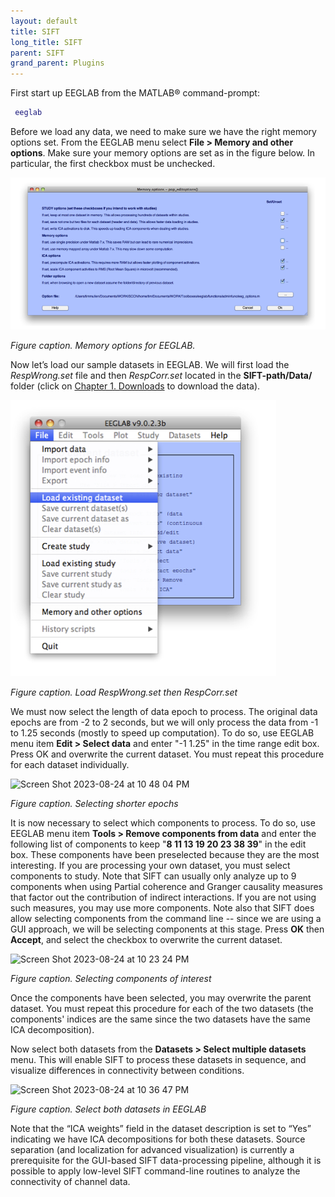 ```yaml
---
layout: default
title: SIFT
long_title: SIFT
parent: SIFT
grand_parent: Plugins
---
```

First start up EEGLAB from the MATLAB® command-prompt:



``` matlab
 eeglab
```


Before we load any data, we need to make sure we have the right memory
options set. From the EEGLAB menu select **File > Memory and other options**. Make sure your memory options are set as in the figure below. In particular, the first checkbox must be unchecked.



![Image:images/SIFTfig4.png](images/SIFTfig4.png )

*Figure caption. Memory options for EEGLAB.*

Now let’s load our sample datasets in EEGLAB. We will first load the
*RespWrong.set* file and then *RespCorr.set* located in the
**SIFT-path/Data/** folder (click on [Chapter 1. Downloads](Chapter-1.-Downloads) to download the data).

![Image:images/SIFTfig5.jpg](images/SIFTfig5.jpg )

*Figure caption. Load RespWrong.set then RespCorr.set*

We must now select the length of data epoch to process. The original data epochs are from -2 to 2 seconds, but we will only process the data from -1 to 1.25 seconds (mostly to speed up computation). To do so, use EEGLAB menu item **Edit > Select data** and enter "-1 1.25" in the time range edit box. Press OK and overwrite the current dataset. You must repeat this procedure for each dataset individually.
 
![Screen Shot 2023-08-24 at 10 48 04 PM](https://github.com/sccn/SIFT/assets/1872705/b6c48212-3c6a-4838-be6e-eb47bfff871d)

*Figure caption. Selecting shorter epochs*

It is now necessary to select which components to process. To do so, use 
EEGLAB menu item **Tools > Remove components from data** and enter the following list of components to keep "**8 11 13 19 20 23 38 39**" in the edit box. These components have been preselected because they are the most interesting. If you are processing your own dataset, you must select components to study. Note that SIFT can usually only analyze up to 9 components when using Partial coherence and Granger causality measures that factor out the contribution of indirect interactions. If you are not using such measures, you may use more components. Note also that SIFT does allow selecting components from the command line -- since we are using a GUI approach, we will be selecting components at this stage. Press **OK** then **Accept**, and select the checkbox to overwrite the current dataset.

![Screen Shot 2023-08-24 at 10 23 24 PM](https://github.com/sccn/SIFT/assets/1872705/5d64bd70-5143-4c00-a686-1d5a5ba7e01a)

*Figure caption. Selecting components of interest*

Once the components have been selected, you may overwrite the parent dataset. You must repeat this procedure for each of the two datasets (the components' indices are the same since the two datasets have the same ICA decomposition).

Now select both datasets from the **Datasets > Select multiple datasets** menu. This will enable SIFT to process these
datasets in sequence, and visualize differences in connectivity between
conditions.

![Screen Shot 2023-08-24 at 10 36 47 PM](https://github.com/sccn/SIFT/assets/1872705/4cfc67b6-c94d-4216-abcd-b09829cd4cd4)

*Figure caption. Select both datasets in EEGLAB*

Note that the “ICA weights” field in the dataset description is set to
“Yes” indicating we have ICA decompositions for both these datasets.
Source separation (and localization for advanced visualization) is
currently a prerequisite for the GUI-based SIFT data-processing
pipeline, although it is possible to apply low-level SIFT command-line
routines to analyze the connectivity of channel data.


